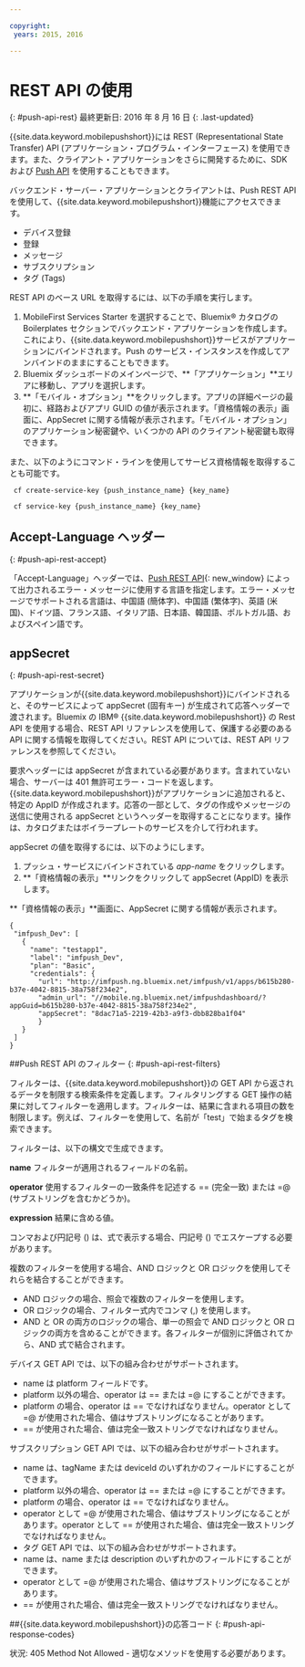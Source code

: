 ```yaml
---

copyright:
 years: 2015, 2016

---
```


# REST API の使用
{: #push-api-rest}
最終更新日: 2016 年 8 月 16 日
{: .last-updated}

{{site.data.keyword.mobilepushshort}}には REST (Representational State Transfer) API (アプリケーション・プログラム・インターフェース) を使用できます。また、クライアント・アプリケーションをさらに開発するために、SDK および [Push API](https://mobile.{DomainName}/imfpushrestapidocs/) を使用することもできます。

バックエンド・サーバー・アプリケーションとクライアントは、Push REST API を使用して、{{site.data.keyword.mobilepushshort}}機能にアクセスできます。

- デバイス登録
- 登録
- メッセージ
- サブスクリプション
- タグ (Tags)

REST API のベース URL を取得するには、以下の手順を実行します。

1. MobileFirst Services Starter を選択することで、Bluemix® カタログの Boilerplates セクションでバックエンド・アプリケーションを作成します。これにより、{{site.data.keyword.mobilepushshort}}サービスがアプリケーションにバインドされます。Push のサービス・インスタンスを作成してアンバインドのままにすることもできます。 
1. Bluemix ダッシュボードのメインページで、**「アプリケーション」**エリアに移動し、アプリを選択します。
3. **「モバイル・オプション」**をクリックします。アプリの詳細ページの最初に、経路およびアプリ GUID の値が表示されます。「資格情報の表示」画面に、AppSecret に関する情報が表示されます。「モバイル・オプション」のアプリケーション秘密鍵や、いくつかの API のクライアント秘密鍵も取得できます。

また、以下のようにコマンド・ラインを使用してサービス資格情報を取得することも可能です。

```
 cf create-service-key {push_instance_name} {key_name}

 cf service-key {push_instance_name} {key_name}
```


## Accept-Language ヘッダー
{: #push-api-rest-accept}

「Accept-Language」ヘッダーでは、[Push REST API](https://mobile.{DomainName}/imfpushrestapidocs/){: new_window} によって出力されるエラー・メッセージに使用する言語を指定します。エラー・メッセージでサポートされる言語は、中国語 (簡体字)、中国語 (繁体字)、英語 (米国)、ドイツ語、フランス語、イタリア語、日本語、韓国語、ポルトガル語、およびスペイン語です。

## appSecret
{: #push-api-rest-secret}

アプリケーションが{{site.data.keyword.mobilepushshort}}にバインドされると、そのサービスによって appSecret (固有キー) が生成されて応答ヘッダーで渡されます。Bluemix の IBM® {{site.data.keyword.mobilepushshort}} の Rest API を使用する場合、REST API リファレンスを使用して、保護する必要のある API に関する情報を取得してください。REST API については、REST API リファレンスを参照してください。

要求ヘッダーには appSecret が含まれている必要があります。含まれていない場合、サーバーは 401 無許可エラー・コードを返します。
{{site.data.keyword.mobilepushshort}}がアプリケーションに追加されると、特定の AppID が作成されます。応答の一部として、タグの作成やメッセージの送信に使用される appSecret というヘッダーを取得することになります。操作は、カタログまたはボイラープレートのサービスを介して行われます。

appSecret の値を取得するには、以下のようにします。

1. プッシュ・サービスにバインドされている *app-name* をクリックします。
2. **「資格情報の表示」**リンクをクリックして appSecret (AppID) を表示します。

**「資格情報の表示」**画面に、AppSecret に関する情報が表示されます。

```
{
 "imfpush_Dev": [
   {
     "name": "testapp1",
     "label": "imfpush_Dev",
     "plan": "Basic",
     "credentials": {
       "url": "http://imfpush.ng.bluemix.net/imfpush/v1/apps/b615b280-b37e-4042-8815-38a758f234e2",
       "admin_url": "//mobile.ng.bluemix.net/imfpushdashboard/?appGuid=b615b280-b37e-4042-8815-38a758f234e2",
       "appSecret": "8dac71a5-2219-42b3-a9f3-dbb828ba1f04"
       }
   }
 ]
}
``` 

##Push REST API のフィルター
{: #push-api-rest-filters}

フィルターは、{{site.data.keyword.mobilepushshort}}の GET API から返されるデータを制限する検索条件を定義します。フィルタリングする GET 操作の結果に対してフィルターを適用します。フィルターは、結果に含まれる項目の数を制限します。例えば、フィルターを使用して、名前が「test」で始まるタグを検索できます。 

フィルターは、以下の構文で生成できます。

**name**
フィルターが適用されるフィールドの名前。

**operator**
使用するフィルターの一致条件を記述する == (完全一致) または =@ (サブストリングを含むかどうか)。

**expression**
結果に含める値。

コンマおよび円記号 () は、式で表示する場合、円記号 () でエスケープする必要があります。

複数のフィルターを使用する場合、AND ロジックと OR ロジックを使用してそれらを結合することができます。

- AND ロジックの場合、照会で複数のフィルターを使用します。
- OR ロジックの場合、フィルター式内でコンマ (,) を使用します。
- AND と OR の両方のロジックの場合、単一の照会で AND ロジックと OR ロジックの両方を含めることができます。各フィルターが個別に評価されてから、AND 式で結合されます。

デバイス GET API では、以下の組み合わせがサポートされます。
- name は platform フィールドです。
- platform 以外の場合、operator は == または =@ にすることができます。
- platform の場合、operator は == でなければなりません。operator として =@ が使用された場合、値はサブストリングになることがあります。
- == が使用された場合、値は完全一致ストリングでなければなりません。

サブスクリプション GET API では、以下の組み合わせがサポートされます。

- name は、tagName または deviceId のいずれかのフィールドにすることができます。
- platform 以外の場合、operator は == または =@ にすることができます。
- platform の場合、operator は == でなければなりません。
- operator として =@ が使用された場合、値はサブストリングになることがあります。operator として == が使用された場合、値は完全一致ストリングでなければなりません。
- タグ GET API では、以下の組み合わせがサポートされます。
- name は、name または description のいずれかのフィールドにすることができます。
- operator として =@ が使用された場合、値はサブストリングになることがあります。
- == が使用された場合、値は完全一致ストリングでなければなりません。


##{{site.data.keyword.mobilepushshort}}の応答コード
{: #push-api-response-codes}

状況: 405 Method Not Allowed - 適切なメソッドを使用する必要があります。
